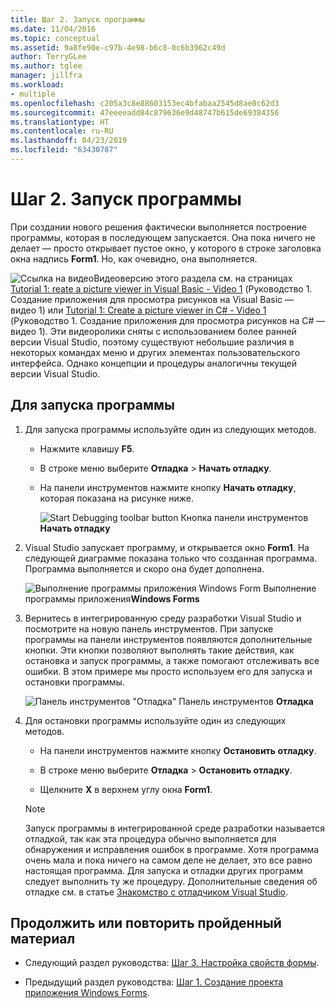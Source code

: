 ```yaml
---
title: Шаг 2. Запуск программы
ms.date: 11/04/2016
ms.topic: conceptual
ms.assetid: 9a8fe90e-c97b-4e98-b6c8-0c6b3962c49d
author: TerryGLee
ms.author: tglee
manager: jillfra
ms.workload:
- multiple
ms.openlocfilehash: c205a3c8e88603153ec4bfabaa2545d8ae8c62d3
ms.sourcegitcommit: 47eeeeadd84c879636e9d48747b615de69384356
ms.translationtype: HT
ms.contentlocale: ru-RU
ms.lasthandoff: 04/23/2019
ms.locfileid: "63430787"
---
```

# <a name="step-2-run-your-program"></a>Шаг 2. Запуск программы
При создании нового решения фактически выполняется построение программы, которая в последующем запускается. Она пока ничего не делает — просто открывает пустое окно, у которого в строке заголовка окна надпись **Form1**. Но, как очевидно, она выполняется.

 ![Ссылка на видео](../data-tools/media/playvideo.gif)Видеоверсию этого раздела см. на страницах [Tutorial 1: reate a picture viewer in Visual Basic - Video 1](http://go.microsoft.com/fwlink/?LinkId=205209) (Руководство 1. Создание приложения для просмотра рисунков на Visual Basic — видео 1) или [Tutorial 1: Create a picture viewer in C# - Video 1](http://go.microsoft.com/fwlink/?LinkId=205199) (Руководство 1. Создание приложения для просмотра рисунков на C# —видео 1). Эти видеоролики сняты с использованием более ранней версии Visual Studio, поэтому существуют небольшие различия в некоторых командах меню и других элементах пользовательского интерфейса. Однако концепции и процедуры аналогичны текущей версии Visual Studio.

## <a name="to-run-your-program"></a>Для запуска программы

1. Для запуска программы используйте один из следующих методов.

    - Нажмите клавишу **F5**.

    - В строке меню выберите **Отладка** > **Начать отладку**.

    - На панели инструментов нажмите кнопку **Начать отладку**, которая показана на рисунке ниже.

         ![Start Debugging toolbar button](../ide/media/express_icondebug.png)
Кнопка панели инструментов **Начать отладку**

2. Visual Studio запускает программу, и открывается окно **Form1**. На следующей диаграмме показана только что созданная программа. Программа выполняется и скоро она будет дополнена.

     ![Выполнение программы приложения Windows Form](../ide/media/express_firstrun.png)
Выполнение программы приложения**Windows Forms**

3. Вернитесь в интегрированную среду разработки Visual Studio и посмотрите на новую панель инструментов. При запуске программы на панели инструментов появляются дополнительные кнопки. Эти кнопки позволяют выполнять такие действия, как остановка и запуск программы, а также помогают отслеживать все ошибки. В этом примере мы просто используем его для запуска и остановки программы.

     ![Панель инструментов "Отладка"](../ide/media/express_debugtoolbar.png)
Панель инструментов **Отладка**

4. Для остановки программы используйте один из следующих методов.

    - На панели инструментов нажмите кнопку **Остановить отладку**.

    - В строке меню выберите **Отладка** > **Остановить отладку**.

    - Щелкните **X** в верхнем углу окна **Form1**.

    > [!NOTE]
    > Запуск программы в интегрированной среде разработки называется отладкой, так как эта процедура обычно выполняется для обнаружения и исправления ошибок в программе. Хотя программа очень мала и пока ничего на самом деле не делает, это все равно настоящая программа. Для запуска и отладки других программ следует выполнить ту же процедуру. Дополнительные сведения об отладке см. в статье [Знакомство с отладчиком Visual Studio](../debugger/debugger-feature-tour.md).

## <a name="to-continue-or-review"></a>Продолжить или повторить пройденный материал

- Следующий раздел руководства: [Шаг 3. Настройка свойств формы](../ide/step-3-set-your-form-properties.md).

- Предыдущий раздел руководства: [Шаг 1. Создание проекта приложения Windows Forms](../ide/step-1-create-a-windows-forms-application-project.md).
